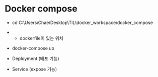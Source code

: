# Docker compose

- cd C:\Users\Chae\Desktop\TIL\docker_workspace\docker_compose
- - dockerfile이 있는 위치
- docker-compose up



- Deployment (배포 기능)
- Service (expose 기능)
